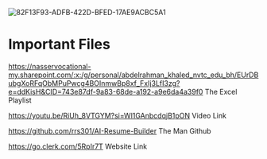 ![82F13F93-ADFB-422D-BFED-17AE9ACBC5A1](https://github.com/user-attachments/assets/19ff3c01-aae6-4674-ba3f-96dbf4ace68a)


# Important Files

https://nasservocational-my.sharepoint.com/:x:/g/personal/abdelrahman_khaled_nvtc_edu_bh/EUrDBubgXoRFqObMPuPwcg4BOInmwBp8xf_FxIj3LfI3zg?e=ddKisH&CID=743e87df-9a83-68de-a192-a9e6da4a39f0
The Excel Playlist

https://youtu.be/RiUh_8VTGYM?si=Wl1GAnbcdqjB1pON
Video Link 

https://github.com/rrs301/AI-Resume-Builder
The Man Github

https://go.clerk.com/5RpIr7T
Website Link
